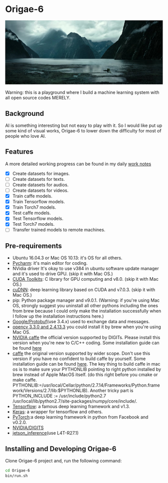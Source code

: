 # Origae-6
![Alt text](img/header.jpg)

Warning: this is a playground where I build a machine learning system with all open source codes MERELY.
## Background
AI is something interesting but not easy to play with it. So I would like put up some kind of visual works, Origae-6 to lower down the difficulty for most of people who love AI.
## Features
A more detailed working progress can be found in my daily [work notes](docs/dailynotes.md)
- [x] Create datasets for images.
- [ ] Create datasets for texts.
- [ ] Create datasets for audios.
- [ ] Create datasets for videos.
- [x] Train caffe models.
- [x] Train Tensorflow models.
- [x] Train Torch7 models.
- [x] Test caffe models.
- [x] Test Tensorflow models.
- [x] Test Torch7 models.
- [ ] Transfer trained models to remote machines.
## Pre-requirements
- Ubuntu 16.04.3 or Mac OS 10.13: it's OS for all others.
- [Pycharm](https://www.jetbrains.com/pycharm/download/download-thanks.html?platform=linux&code=PCC): it's main editor for coding.
- NVidia driver It's okay to use v384 in ubuntu software update manager and it's used to drive GPU. (skip it with Mac OS.)
- [CUDA Toolkits](https://developer.nvidia.com/cuda-downloads): C library for GPU computing and v8.0. (skip it with Mac OS.)
- [cuDNN](https://developer.nvidia.com/rdp/cudnn-download): deep learning library based on CUDA and v7.0.3. (skip it with Mac OS.)
- pip: Python package manager and v9.0.1. (Warning: if you're using Mac OS, strongly suggest you uninstall all other pythons including the ones from brew because I could only make the installation successfully when I follow up the installation instructions here.)
- [Google/Protobuf](https://github.com/google/protobuf.git)(use 3.4.x) used to exchange data and messages.
- [opencv 3.3.0 and 2.4.13.3](https://github.com/opencv/opencv.git) you could install it by brew when you're using Mac OS.
- [NVIDIA caffe](https://github.com/NVIDIA/caffe) the official version supported by DIGITs. Please install this version when you're new to C/C++ coding. Some installation guide can be found [here](docs/BuildCaffe.md)
- [caffe](https://github.com/BVLC/caffe) the original version supported by wider scope. Don't use this version if you have no confident to build caffe by yourself. Some installation guide can be found [here](bin/BuildCaffe.md). The key thing to build caffe in mac os is to make sure your PYTHONLIB pointing to right python installed by brew instead of Apple MacOS itself. (do this right before you cmake or make caffe. PYTHONLIB:=/usr/local/Cellar/python/2.7.14/Frameworks/Python.framework/Versions/2.7/lib:$PYTHONLIB). Another tricky part is PYTHON_INCLUDE := /usr/include/python2.7 \
        /usr/local/lib/python2.7/site-packages/numpy/core/include/.
- [Tensorflow](tensorflow.org): a famous deep learning framework and v1.3.
- [Keras](keras.io): a wrapper for tensorflow and others.
- [PyTorch](pytorch.org):a deep learning framework in python from Facebook and v0.2.0.
- [NVIDIA/DIGITS](https://github.com/NVIDIA/DIGITS.git)
- [jetson_inference](https://github.com/dusty-nv/jetson-inference.git)(use L4T-R27.1)
## Installing and Developing Origae-6
Clone Origae-6 project and, run the following command:
```bash
cd Origae-6
bin/run.sh
```